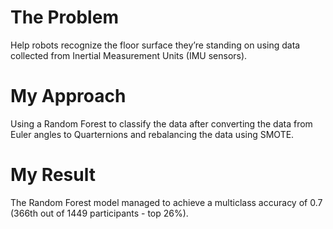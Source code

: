 # The Problem
Help robots recognize the floor surface they’re standing on using data collected from Inertial Measurement Units (IMU sensors).

# My Approach

Using a Random Forest to classify the data after converting the data from Euler angles to Quarternions and rebalancing the data using SMOTE.

# My Result
The Random Forest model managed to achieve a multiclass accuracy of 0.7 (366th out of 1449 participants - top 26%).

